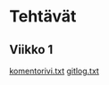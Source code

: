 # Tehtävät

## Viikko 1
[komentorivi.txt](https://github.com/alannesanni/ot-harjoitustyo/blob/master/laskarit/komentorivi.txt)
[gitlog.txt](https://github.com/alannesanni/ot-harjoitustyo/blob/master/laskarit/gitlog.txt)


